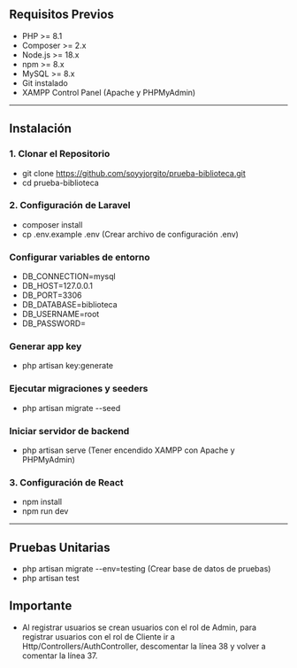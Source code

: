 ## Requisitos Previos

- PHP >= 8.1
- Composer >= 2.x
- Node.js >= 18.x
- npm >= 8.x
- MySQL >= 8.x
- Git instalado
- XAMPP Control Panel (Apache y PHPMyAdmin)

---

## Instalación 

### 1. Clonar el Repositorio
- git clone https://github.com/soyyjorgito/prueba-biblioteca.git
- cd prueba-biblioteca
### 2. Configuración de Laravel
- composer install
- cp .env.example .env (Crear archivo de configuración .env)
### Configurar variables de entorno
- DB_CONNECTION=mysql
- DB_HOST=127.0.0.1
- DB_PORT=3306
- DB_DATABASE=biblioteca
- DB_USERNAME=root
- DB_PASSWORD=
### Generar app key
- php artisan key:generate
### Ejecutar migraciones y seeders
- php artisan migrate --seed
### Iniciar servidor de backend
- php artisan serve (Tener encendido XAMPP con Apache y PHPMyAdmin)
### 3. Configuración de React
- npm install
- npm run dev

---
## Pruebas Unitarias
- php artisan migrate --env=testing (Crear base de datos de pruebas)
- php artisan test


## Importante
- Al registrar usuarios se crean usuarios con el rol de Admin, para registrar usuarios con el rol de Cliente ir a Http/Controllers/AuthController, descomentar la línea 38 y volver a comentar la línea 37.